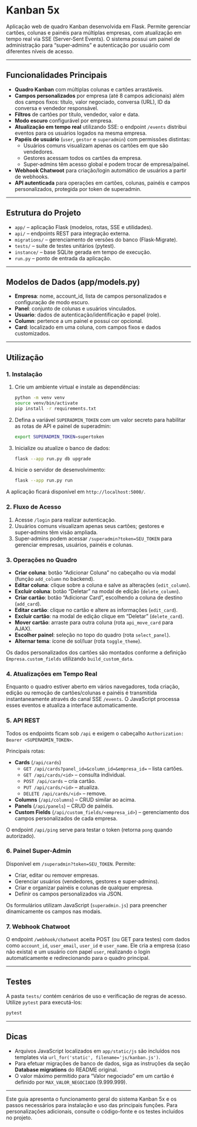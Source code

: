# Kanban 5x

Aplicação web de quadro Kanban desenvolvida em Flask. Permite gerenciar cartões, colunas e painéis para múltiplas empresas, com atualização em tempo real via SSE (Server‑Sent Events). O sistema possui um painel de administração para “super‑admins” e autenticação por usuário com diferentes níveis de acesso.

---

## Funcionalidades Principais

- **Quadro Kanban** com múltiplas colunas e cartões arrastáveis.
- **Campos personalizados** por empresa (até 8 campos adicionais) além dos campos fixos: título, valor negociado, conversa (URL), ID da conversa e vendedor responsável.
- **Filtros** de cartões por título, vendedor, valor e data.
- **Modo escuro** configurável por empresa.
- **Atualização em tempo real** utilizando SSE: o endpoint `/events` distribui eventos para os usuários logados na mesma empresa.
- **Papéis de usuário** (`user`, `gestor` e `superadmin`) com permissões distintas:
  - Usuários comuns visualizam apenas os cartões em que são vendedores.
  - Gestores acessam todos os cartões da empresa.
  - Super‑admins têm acesso global e podem trocar de empresa/painel.
- **Webhook Chatwoot** para criação/login automático de usuários a partir de webhooks.
- **API autenticada** para operações em cartões, colunas, painéis e campos personalizados, protegida por token de superadmin.

---

## Estrutura do Projeto

- `app/` – aplicação Flask (modelos, rotas, SSE e utilidades).
- `api/` – endpoints REST para integração externa.
- `migrations/` – gerenciamento de versões do banco (Flask‑Migrate).
- `tests/` – suíte de testes unitários (pytest).
- `instance/` – base SQLite gerada em tempo de execução.
- `run.py` – ponto de entrada da aplicação.

---

## Modelos de Dados (app/models.py)

- **Empresa**: nome, account_id, lista de campos personalizados e configuração de modo escuro.
- **Panel**: conjunto de colunas e usuários vinculados.
- **Usuario**: dados de autenticação/identificação e papel (role).
- **Column**: pertence a um painel e possui cor opcional.
- **Card**: localizado em uma coluna, com campos fixos e dados customizados.

---

## Utilização

### 1. Instalação

1. Crie um ambiente virtual e instale as dependências:

   ```bash
   python -m venv venv
   source venv/bin/activate
   pip install -r requirements.txt
   ```

2. Defina a variável `SUPERADMIN_TOKEN` com um valor secreto para habilitar as rotas de API e painel de superadmin:

   ```bash
   export SUPERADMIN_TOKEN=supertoken
   ```

3. Inicialize ou atualize o banco de dados:

   ```bash
   flask --app run.py db upgrade
   ```

4. Inicie o servidor de desenvolvimento:

   ```bash
   flask --app run.py run
   ```

A aplicação ficará disponível em `http://localhost:5000/`.

### 2. Fluxo de Acesso

1. Acesse `/login` para realizar autenticação.
2. Usuários comuns visualizam apenas seus cartões; gestores e super‑admins têm visão ampliada.
3. Super‑admins podem acessar `/superadmin?token=SEU_TOKEN` para gerenciar empresas, usuários, painéis e colunas.

### 3. Operações no Quadro

- **Criar coluna**: botão “Adicionar Coluna” no cabeçalho ou via modal (função `add_column` no backend).
- **Editar coluna**: clique sobre a coluna e salve as alterações (`edit_column`).
- **Excluir coluna**: botão “Deletar” na modal de edição (`delete_column`).
- **Criar cartão**: botão “Adicionar Card”, escolhendo a coluna de destino (`add_card`).
- **Editar cartão**: clique no cartão e altere as informações (`edit_card`).
- **Excluir cartão**: na modal de edição clique em “Deletar” (`delete_card`).
- **Mover cartão**: arraste para outra coluna (rota `api_move_card` para AJAX).
- **Escolher painel**: seleção no topo do quadro (rota `select_panel`).
- **Alternar tema**: ícone de sol/luar (rota `toggle_theme`).

Os dados personalizados dos cartões são montados conforme a definição `Empresa.custom_fields` utilizando `build_custom_data`.

### 4. Atualizações em Tempo Real

Enquanto o quadro estiver aberto em vários navegadores, toda criação, edição ou remoção de cartões/colunas e painéis é transmitida instantaneamente através do canal SSE `/events`. O JavaScript processa esses eventos e atualiza a interface automaticamente.

### 5. API REST

Todos os endpoints ficam sob `/api` e exigem o cabeçalho `Authorization: Bearer <SUPERADMIN_TOKEN>`.

Principais rotas:

- **Cards** (`/api/cards`)
  - `GET /api/cards?panel_id=&column_id=&empresa_id=` – lista cartões.
  - `GET /api/cards/<id>` – consulta individual.
  - `POST /api/cards` – cria cartão.
  - `PUT /api/cards/<id>` – atualiza.
  - `DELETE /api/cards/<id>` – remove.
- **Columns** (`/api/columns`) – CRUD similar ao acima.
- **Panels** (`/api/panels`) – CRUD de painéis.
- **Custom Fields** (`/api/custom_fields/<empresa_id>`) – gerenciamento dos campos personalizados de cada empresa.

O endpoint `/api/ping` serve para testar o token (retorna `pong` quando autorizado).

### 6. Painel Super-Admin

Disponível em `/superadmin?token=SEU_TOKEN`. Permite:

- Criar, editar ou remover empresas.
- Gerenciar usuários (vendedores, gestores e super‑admins).
- Criar e organizar painéis e colunas de qualquer empresa.
- Definir os campos personalizados via JSON.

Os formulários utilizam JavaScript (`superadmin.js`) para preencher dinamicamente os campos nas modais.

### 7. Webhook Chatwoot

O endpoint `/webhook/chatwoot` aceita POST (ou GET para testes) com dados como `account_id`, `user_email`, `user_id` e `user_name`. Ele cria a empresa (caso não exista) e um usuário com papel `user`, realizando o login automaticamente e redirecionando para o quadro principal.

---

## Testes

A pasta `tests/` contém cenários de uso e verificação de regras de acesso. Utilize `pytest` para executá-los:

```bash
pytest
```

---

## Dicas

- Arquivos JavaScript localizados em `app/static/js` são incluídos nos templates via `url_for('static', filename='js/kanban.js')`.
- Para efetuar migrações de banco de dados, siga as instruções da seção **Database migrations** do README original.
- O valor máximo permitido para “Valor negociado” em um cartão é definido por `MAX_VALOR_NEGOCIADO` (9.999.999).

---

Este guia apresenta o funcionamento geral do sistema Kanban 5x e os passos necessários para instalação e uso das principais funções. Para personalizações adicionais, consulte o código-fonte e os testes incluídos no projeto.
